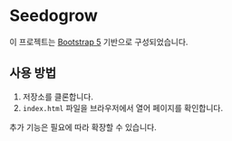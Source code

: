 # Seedogrow

이 프로젝트는 [Bootstrap 5](https://getbootstrap.com/) 기반으로 구성되었습니다.

## 사용 방법

1. 저장소를 클론합니다.
2. `index.html` 파일을 브라우저에서 열어 페이지를 확인합니다.

추가 기능은 필요에 따라 확장할 수 있습니다.
